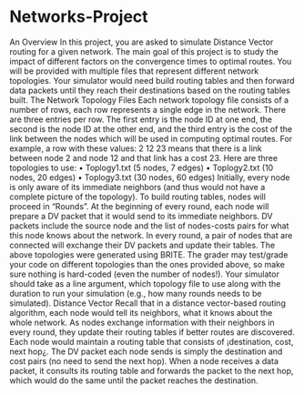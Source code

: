 # Networks-Project
An Overview
In this project, you are asked to simulate Distance Vector routing for a given network. The main goal of
this project is to study the impact of different factors on the convergence times to optimal routes. You will
be provided with multiple files that represent different network topologies. Your simulator would need build
routing tables and then forward data packets until they reach their destinations based on the routing tables
built.
The Network Topology Files
Each network topology file consists of a number of rows, each row represents a single edge in the network.
There are three entries per row. The first entry is the node ID at one end, the second is the node ID at the
other end, and the third entry is the cost of the link between the nodes which will be used in computing
optimal routes. For example, a row with these values: 2 12 23 means that there is a link between node 2
and node 12 and that link has a cost 23. Here are three topologies to use:
• Toplogy1.txt (5 nodes, 7 edges)
• Toplogy2.txt (10 nodes, 20 edges)
• Toplogy3.txt (30 nodes, 60 edges)
Initially, every node is only aware of its immediate neighbors (and thus would not have a complete picture
of the topology). To build routing tables, nodes will proceed in “Rounds”. At the beginning of every round,
each node will prepare a DV packet that it would send to its immediate neighbors. DV packets include the
source node and the list of nodes-costs pairs for what this node knows about the network. In every round,
a pair of nodes that are connected will exchange their DV packets and update their tables.
The above topologies were generated using BRITE. The grader may test/grade your code on different
topologies than the ones provided above, so make sure nothing is hard-coded (even the number of nodes!).
Your simulator should take as a line argument, which topology file to use along with the duration to run
your simulation (e.g., how many rounds needs to be simulated).
Distance Vector
Recall that in a distance vector-based routing algorithm, each node would tell its neighbors, what it knows
about the whole network. As nodes exchange information with their neighbors in every round, they update
their routing tables if better routes are discovered. Each node would maintain a routing table that consists
of ¡destination, cost, next hop¿. The DV packet each node sends is simply the destination and cost pairs (no
need to send the next hop).
When a node receives a data packet, it consults its routing table and forwards the packet to the next
hop, which would do the same until the packet reaches the destination.
